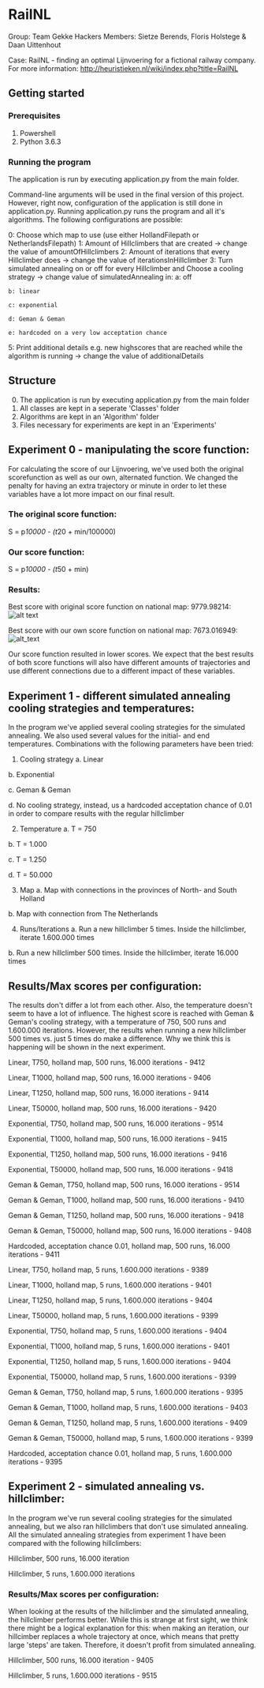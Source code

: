 # RailNL

Group: Team Gekke Hackers
Members: Sietze Berends, Floris Holstege & Daan Uittenhout

Case: RailNL - finding an optimal Lijnvoering for a fictional railway company. For more information: http://heuristieken.nl/wiki/index.php?title=RailNL

## Getting started

### Prerequisites
1. Powershell
2. Python 3.6.3

### Running the program
The application is run by executing application.py from the main folder.

Command-line arguments will be used in the final version of this project. However, right now, configuration of the application is still done in application.py. Running application.py runs the program and all it's algorithms. The following configurations are possible:

0: Choose which map to use (use either HollandFilepath or NetherlandsFilepath)
1: Amount of Hillclimbers that are created -> change the value of amountOfHillclimbers
2: Amount of iterations that every Hillclimber does -> change the value of iterationsInHillclimber
3: Turn simulated annealing on or off for every Hillclimber
   and Choose a cooling strategy -> change value of simulatedAnnealing in:
    a: off
    
    b: linear
    
    c: exponential
    
    d: Geman & Geman
    
    e: hardcoded on a very low acceptation chance

5: Print additional details e.g. new highscores that are reached while
   the algorithm is running -> change the value of additionalDetails

## Structure
0. The application is run by executing application.py from the main folder
1. All classes are kept in a seperate 'Classes' folder
2. Algorithms are kept in an 'Algorithm' folder
3. Files necessary for experiments are kept in an 'Experiments' 

## Experiment 0 - manipulating the score function:
For calculating the score of our Lijnvoering, we've used both the original scorefunction as well as our own, alternated function. We changed the penalty for having an extra trajectory or minute in order to let these variables have a lot more impact on our final result. 

### The original score function:

S = p*10000 - (t*20 + min/100000)

### Our score function:

S = p*10000 - (t*50 + min)

### Results:
Best score with original score function on national map: 9779.98214:
![alt text](https://github.com/sietzeberends/Gekke-Hackers-RailNL/blob/master/Experiments/HC-OriginalScore-500-1600-NAT.png)

Best score with our own score function on national map: 7673.016949:
![alt_text](https://github.com/sietzeberends/Gekke-Hackers-RailNL/blob/master/Experiments/HC-500-1600%20-%20NAT.png)

Our score function resulted in lower scores. We expect that the best results of both score functions will also have different amounts of trajectories and use different connections due to a different impact of these variables.

## Experiment 1 - different simulated annealing cooling strategies and temperatures:
In the program we've applied several cooling strategies for the simulated annealing. We also used several values for the initial- and end temperatures. Combinations with the following parameters have been tried:

1. Cooling strategy
  a. Linear
  
  b. Exponential
  
  c. Geman & Geman
  
  d. No cooling strategy, instead, us a hardcoded acceptation chance of 0.01 in order to compare results with the regular hillclimber
  
2. Temperature
  a. T = 750
  
  b. T = 1.000
  
  c. T = 1.250
  
  d. T = 50.000
  
3. Map
  a. Map with connections in the provinces of North- and South Holland
  
  b. Map with connection from The Netherlands
  

4. Runs/Iterations
  a. Run a new hillclimber 5 times. Inside the hillclimber, iterate 1.600.000 times
  
  b. Run a new hillclimber 500 times. Inside the hillclimber, iterate 16.000 times
  
## Results/Max scores per configuration:

The results don't differ a lot from each other. Also, the temperature doesn't seem to have a lot of influence. The highest score is reached with Geman & Geman's cooling strategy, with a temperature of 750, 500 runs and 1.600.000 iterations. However, the results when running a new hillclimber 500 times vs. just 5 times do make a difference. Why we think this is happening will be shown in the next experiment.

Linear, T750, holland map, 500 runs, 16.000 iterations - 9412

Linear, T1000, holland map, 500 runs, 16.000 iterations - 9406

Linear, T1250, holland map, 500 runs, 16.000 iterations - 9414

Linear, T50000, holland map, 500 runs, 16.000 iterations - 9420


Exponential, T750, holland map, 500 runs, 16.000 iterations - 9514

Exponential, T1000, holland map, 500 runs, 16.000 iterations - 9415

Exponential, T1250, holland map, 500 runs, 16.000 iterations - 9416

Exponential, T50000, holland map, 500 runs, 16.000 iterations - 9418

Geman & Geman, T750, holland map, 500 runs, 16.000 iterations - 9514

Geman & Geman, T1000, holland map, 500 runs, 16.000 iterations - 9410

Geman & Geman, T1250, holland map, 500 runs, 16.000 iterations - 9418

Geman & Geman, T50000, holland map, 500 runs, 16.000 iterations - 9408

Hardcoded, acceptation chance 0.01, holland map, 500 runs, 16.000 iterations - 9411

Linear, T750, holland map, 5 runs, 1.600.000 iterations - 9389

Linear, T1000, holland map, 5 runs, 1.600.000 iterations - 9401

Linear, T1250, holland map, 5 runs, 1.600.000 iterations - 9404

Linear, T50000, holland map, 5 runs, 1.600.000 iterations - 9399

Exponential, T750, holland map, 5 runs, 1.600.000 iterations - 9404

Exponential, T1000, holland map, 5 runs, 1.600.000 iterations - 9401

Exponential, T1250, holland map, 5 runs, 1.600.000 iterations - 9404

Exponential, T50000, holland map, 5 runs, 1.600.000 iterations - 9399

Geman & Geman, T750, holland map, 5 runs, 1.600.000 iterations - 9395

Geman & Geman, T1000, holland map, 5 runs, 1.600.000 iterations - 9403

Geman & Geman, T1250, holland map, 5 runs, 1.600.000 iterations - 9409

Geman & Geman, T50000, holland map, 5 runs, 1.600.000 iterations - 9399

Hardcoded, acceptation chance 0.01, holland map, 5 runs, 1.600.000 iterations - 9395

## Experiment 2 - simulated annealing vs. hillclimber:
In the program we've run several cooling strategies for the simulated annealing, but we also ran hillclimbers that don't use simulated annealing. All the simulated annealing strategies from experiment 1 have been compared with the following hillclimbers:

Hillclimber, 500 runs, 16.000 iteration

Hillclimber, 5 runs, 1.600.000 iterations

### Results/Max scores per configuration:
When looking at the results of the hillclimber and the simulated annealing, the hillclimber performs better. While this is strange at first sight, we think there might be a logical explanation for this: when making an iteration, our hillcimber replaces a whole trajectory at once, which means that pretty large 'steps' are taken. Therefore, it doesn't profit from simulated annealing. 

Hillclimber, 500 runs, 16.000 iteration - 9405

Hillclimber, 5 runs, 1.600.000 iterations - 9515
